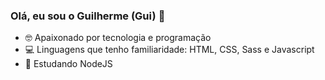
### Olá, eu sou o Guilherme (Gui) 👋

- 🤓 Apaixonado por tecnologia e programação
- 💻 Linguagens que tenho familiaridade: HTML, CSS, Sass e Javascript
- 🌱 Estudando NodeJS
